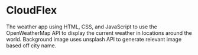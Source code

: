 # CloudFlex
The weather app using HTML, CSS, and JavaScript to use the OpenWeatherMap API to display the current weather in locations around the world.
Background image uses unsplash API to generate relevant image based off city name.
